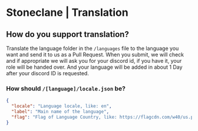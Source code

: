 # Stoneclane | Translation

## How do you support translation?

Translate the language folder in the `/languages` file to the language you want and send it to us as a Pull Request. When you submit, we will check and if appropriate we will ask you for your discord id, if you have it, your role will be handed over. And your language will be added in about 1 Day after your discord ID is requested.

### How should `/[language]/locale.json` be?

```json
{ 
  "locale": "Language locale, like: en", 
  "label": "Main name of the language",
  "flag": "Flag of Language Country, like: https://flagcdn.com/w40/us.png (we only accept flagcdn)" 
}
```
